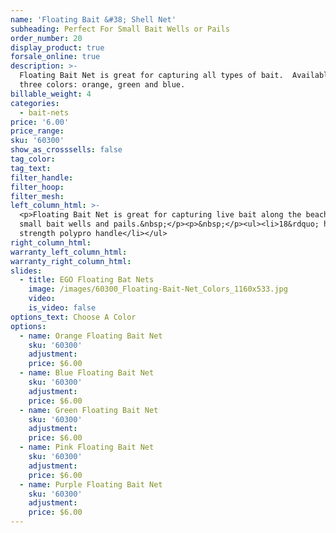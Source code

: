 ```yaml
---
name: 'Floating Bait &#38; Shell Net'
subheading: Perfect For Small Bait Wells or Pails
order_number: 20
display_product: true
forsale_online: true
description: >-
  Floating Bait Net is great for capturing all types of bait.  Available in
  three colors: orange, green and blue.
billable_weight: 4
categories:
  - bait-nets
price: '6.00'
price_range:
sku: '60300'
show_as_crosssells: false
tag_color:
tag_text:
filter_handle:
filter_hoop:
filter_mesh:
left_column_html: >-
  <p>Floating Bait Net is great for capturing live bait along the beach or in
  small bait wells and pails.&nbsp;</p><p>&nbsp;</p><ul><li>18&rdquo; high
  strength polypro handle</li></ul>
right_column_html:
warranty_left_column_html:
warranty_right_column_html:
slides:
  - title: EGO Floating Bat Nets
    image: /images/60300_Floating-Bait-Net_Colors_1160x533.jpg
    video:
    is_video: false
options_text: Choose A Color
options:
  - name: Orange Floating Bait Net
    sku: '60300'
    adjustment:
    price: $6.00
  - name: Blue Floating Bait Net
    sku: '60300'
    adjustment:
    price: $6.00
  - name: Green Floating Bait Net
    sku: '60300'
    adjustment:
    price: $6.00
  - name: Pink Floating Bait Net
    sku: '60300'
    adjustment:
    price: $6.00
  - name: Purple Floating Bait Net
    sku: '60300'
    adjustment:
    price: $6.00
---
```

